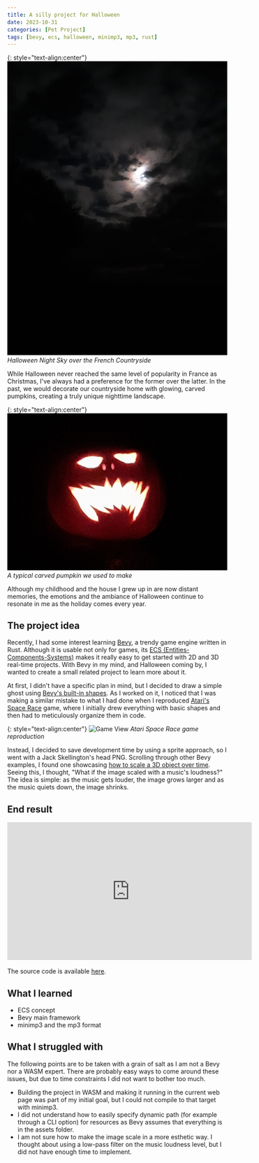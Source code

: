 ```yaml
---
title: A silly project for Halloween
date: 2023-10-31
categories: [Pet Project]
tags: [bevy, ecs, halloween, minimp3, mp3, rust]
---
```


{: style="text-align:center"}
![halloween-1](/assets/img/blog/halloween/2022_02.jpg)
*Halloween Night Sky over the French Countryside*

While Halloween never reached the same level of popularity in France as
Christmas, I've always had a preference for the former over the latter. In the
past, we would decorate our countryside home with glowing, carved pumpkins,
creating a truly unique nighttime landscape.

{: style="text-align:center"}
![halloween-2](/assets/img/blog/halloween/2022_01.jpg)
*A typical carved pumpkin we used to make*

Although my childhood and the house I grew up in are now distant memories, the
emotions and the ambiance of Halloween continue to resonate in me as the
holiday comes every year.

## The project idea

Recently, I had some interest learning [Bevy](https://bevyengine.org/), a
trendy game engine written in Rust. Although it is usable not only for games,
its [ECS (Entities-Components-Systems)](https://en.wikipedia.org/wiki/Entity_component_system)
makes it really easy to get started with 2D and 3D real-time projects. With Bevy
in my mind, and Halloween coming by, I wanted to create a small related project
to learn more about it.

At first, I didn't have a specific plan in mind, but I decided to draw a simple
ghost using [Bevy's built-in shapes](https://bevyengine.org/examples/2D%20Rendering/2d-shapes/).
As I worked on it, I noticed that I was making a similar mistake to what I had
done when I reproduced [Atari's Space Race](https://boreec.github.io/projects/#space-race)
game, where I initially drew everything with basic shapes and then had to
meticulously organize them in code.

{: style="text-align:center"}
![Game View](https://gitlab.com/boreec/space-race/-/raw/master/asset/img/game.png)
*Atari Space Race game reproduction*

Instead, I decided to save development time by using a sprite approach, so I
went with a Jack Skellington's head PNG. Scrolling through other Bevy examples,
I found one showcasing [how to scale a 3D object over time](https://bevyengine.org/examples/Transforms/scale/).
Seeing this, I thought, "What if the image scaled with a music's loudness?" The
idea is simple: as the music gets louder, the image grows larger and as the
music quiets down, the image shrinks.

## End result

<iframe width="560" height="315" src="https://www.youtube.com/embed/JpcI-rEiN2M?si=0gdT3bb4fo1EhZ5t&amp;controls=0" title="YouTube video player" frameborder="0" allow="accelerometer; autoplay; clipboard-write; encrypted-media; gyroscope; picture-in-picture; web-share" allowfullscreen></iframe>

The source code is available [here](https://github.com/boreec/halloween_2023).

## What I learned

- ECS concept
- Bevy main framework
- minimp3 and the mp3 format

## What I struggled with

The following points are to be taken with a grain of salt as I am not a Bevy nor
a WASM expert. There are probably easy ways to come around these issues, but due
to time constraints I did not want to bother too much.

- Building the project in WASM and making it running in the current web page was
  part of my initial goal, but I could not compile to that target with minimp3.
- I did not understand how to easily specify dynamic path (for example through a
  CLI option) for resources as Bevy assumes that everything is in the assets
  folder.
- I am not sure how to make the image scale in a more esthetic way. I thought
  about using a low-pass filter on the music loudness level, but I did not have
  enough time to implement.
